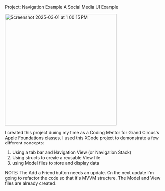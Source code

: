 Project: Navigation Example
A Social Media UI Example


<img width="360" alt="Screenshot 2025-03-01 at 1 00 15 PM" src="https://github.com/user-attachments/assets/05f91e3e-19c9-4b0e-a036-3de1a256b4c8" />



I created this project during my time as a Coding Mentor for Grand Circus's Apple Foundations classes. I used this XCode project to demonstrate a few different concepts:

1. Using a tab bar and Navigation View (or Navigation Stack)
2. Using structs to create a reusable View file
3. using Model files to store and display data

NOTE: The Add a Friend button needs an update. 
On the next update I'm going to refactor the code so that it's MVVM structure. The Model and View files are already created.
